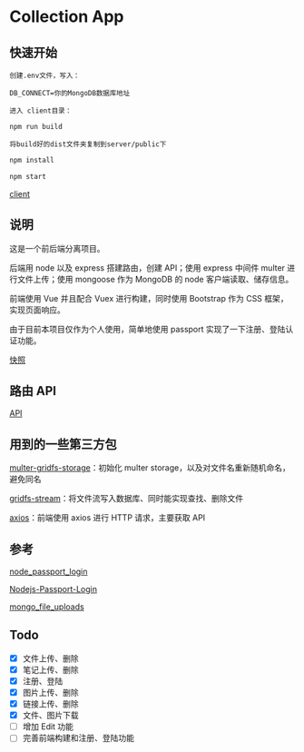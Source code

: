 # Collection App

## 快速开始

```
创建.env文件，写入：

DB_CONNECT=你的MongoDB数据库地址
```

```
进入 client目录：

npm run build

将build好的dist文件夹复制到server/public下
```

```bash
npm install

npm start
```

[client](https://github.com/clutchJoe/collectionApp-client)

## 说明

这是一个前后端分离项目。

后端用 node 以及 express 搭建路由，创建 API；使用 express 中间件 multer 进行文件上传；使用 mongoose 作为 MongoDB 的 node 客户端读取、储存信息。

前端使用 Vue 并且配合 Vuex 进行构建，同时使用 Bootstrap 作为 CSS 框架，实现页面响应。

由于目前本项目仅作为个人使用，简单地使用 passport 实现了一下注册、登陆认证功能。

[快照](https://github.com/clutchJoe/fullstack-collectionApp/tree/master/prev)

## 路由 API

[API](https://github.com/clutchJoe/fullstack-collectionApp/blob/master/router.md)

## 用到的一些第三方包

[multer-gridfs-storage](https://github.com/devconcept/multer-gridfs-storage)：初始化 multer storage，以及对文件名重新随机命名，避免同名

[gridfs-stream](https://github.com/aheckmann/gridfs-stream)：将文件流写入数据库、同时能实现查找、删除文件

[axios](https://github.com/axios/axios)：前端使用 axios 进行 HTTP 请求，主要获取 API

## 参考

[node_passport_login](https://github.com/bradtraversy/node_passport_login)

[Nodejs-Passport-Login](https://github.com/WebDevSimplified/Nodejs-Passport-Login)

[mongo_file_uploads](https://github.com/bradtraversy/mongo_file_uploads)

## Todo

-   [x] 文件上传、删除
-   [x] 笔记上传、删除
-   [x] 注册、登陆
-   [x] 图片上传、删除
-   [x] 链接上传、删除
-   [x] 文件、图片下载
-   [ ] 增加 Edit 功能
-   [ ] 完善前端构建和注册、登陆功能
